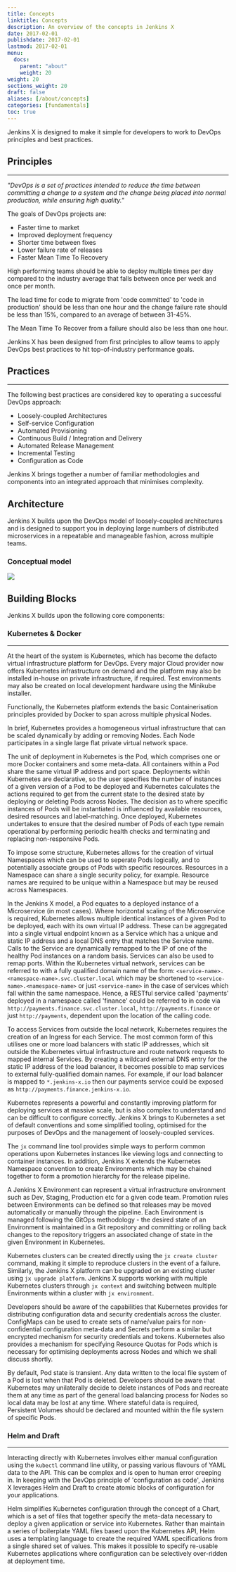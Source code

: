 ```yaml
---
title: Concepts
linktitle: Concepts
description: An overview of the concepts in Jenkins X
date: 2017-02-01
publishdate: 2017-02-01
lastmod: 2017-02-01
menu:
  docs:
    parent: "about"
    weight: 20
weight: 20
sections_weight: 20
draft: false
aliases: [/about/concepts]
categories: [fundamentals]
toc: true
---
```


Jenkins X is designed to make it simple for developers to work to DevOps principles and best practices.

## Principles
---
*"DevOps is a set of practices intended to reduce the time between committing a change to a system and the change being placed into normal production, while ensuring high quality."*

The goals of DevOps projects are:

* Faster time to market
* Improved deployment frequency
* Shorter time between fixes
* Lower failure rate of releases
* Faster Mean Time To Recovery

High performing teams should be able to deploy multiple times per day compared to the industry average that falls between once per week and once per month. 

The lead time for code to migrate from 'code committed' to 'code in production' should be less than one hour and the change failure rate should be less than 15%, compared to an average of between 31-45%.

The Mean Time To Recover from a failure should also be less than one hour. 

Jenkins X has been designed from first principles to allow teams to apply DevOps best practices to hit top-of-industry performance goals.

## Practices
---
The following best practices are considered key to operating a successful DevOps approach:

* Loosely-coupled Architectures
* Self-service Configuration
* Automated Provisioning
* Continuous Build / Integration and Delivery
* Automated Release Management
* Incremental Testing
* Configuration as Code

Jenkins X brings together a number of familiar methodologies and components into an integrated approach that minimises complexity.

## Architecture

Jenkins X builds upon the DevOps model of loosely-coupled architectures and is designed to support you in deploying large numbers of distributed microservices in a repeatable and manageable fashion, across multiple teams.

### Conceptual model

<img src="/images/model.png" class="img-thumbnail">

## Building Blocks

Jenkins X builds upon the following core components:  
  
### Kubernetes & Docker
---
At the heart of the system is Kubernetes, which has become the defacto virtual infrastructure platform for DevOps. Every major Cloud provider now offers Kubernetes infrastructure on demand and the platform may also be installed in-house on private infrastructure, if required. Test environments may also be created on local development hardware using the Minikube installer.

Functionally, the Kubernetes platform extends the basic Containerisation principles provided by Docker to span across multiple physical Nodes. 

In brief, Kubernetes provides a homogeneous virtual infrastructure that can be scaled dynamically by adding or removing Nodes. Each Node participates in a single large flat private virtual network space. 

The unit of deployment in Kubernetes is the Pod, which comprises one or more Docker containers and some meta-data. All containers within a Pod share the same virtual IP address and port space. Deployments within Kubernetes are declarative, so the user specifies the number of instances of a given version of a Pod to be deployed and Kubernetes calculates the actions required to get from the current state to the desired state by deploying or deleting Pods across Nodes. The decision as to where specific instances of Pods will be instantiated is influenced by available resources, desired resources and label-matching. Once deployed, Kubernetes undertakes to ensure that the desired number of Pods of each type remain operational by performing periodic health checks and terminating and replacing non-responsive Pods.

To impose some structure, Kubernetes allows for the creation of virtual Namespaces which can be used to seperate Pods logically, and to potentially associate groups of Pods with specific resources. Resources in a Namespace can share a single security policy, for example. Resource names are required to be unique within a Namespace but may be reused across Namespaces.

In the Jenkins X model, a Pod equates to a deployed instance of a Microservice (in most cases). Where horizontal scaling of the Microservice is required, Kubernetes allows multiple identical instances of a given Pod to be deployed, each with its own virtual IP address. These can be aggregated into a single virtual endpoint known as a Service which has a unique and static IP address and a local DNS entry that matches the Service name. Calls to the Service are dynamically remapped to the IP of one of the healthy Pod instances on a random basis. Services can also be used to remap ports. Within the Kubernetes virtual network, services can be referred to with a fully qualified domain name of the form: `<service-name>.<namespace-name>.svc.cluster.local` which may be shortened to `<service-name>.<namespace-name>` or just `<service-name>` in the case of services which fall within the same namespace. Hence, a RESTful service called 'payments' deployed in a namespace called 'finance' could be referred to in code via `http://payments.finance.svc.cluster.local`, `http://payments.finance` or just `http://payments`, dependent upon the location of the calling code.

To access Services from outside the local network, Kubernetes requires the creation of an Ingress for each Service. The most common form of this utilises one or more load balancers with static IP addresses, which sit outside the Kubernetes virtual infrastructure and route network requests to mapped internal Services. By creating a wildcard external DNS entry for the static IP address of the load balancer, it becomes possible to map services to external fully-qualified domain names. For example, if our load balancer is mapped to `*.jenkins-x.io` then our payments service could be exposed as `http://payments.finance.jenkins-x.io`.

Kubernetes represents a powerful and constantly improving platform for deploying services at massive scale, but is also complex to understand and can be difficult to configure correctly. Jenkins X brings to Kubernetes a set of default conventions and some simplified tooling, optimised for the purposes of DevOps and the management of loosely-coupled services. 

The `jx` command line tool provides simple ways to perform common operations upon Kubernetes instances like viewing logs and connecting to container instances. In addition, Jenkins X extends the Kubernetes Namespace convention to create Environments which may be chained together to form a promotion hierarchy for the release pipeline. 

A Jenkins X Environment can represent a virtual infrastructure environment such as Dev, Staging, Production etc for a given code team. Promotion rules between Environments can be defined so that releases may be moved automatically or manually through the pipeline. Each Environment is managed following the GitOps methodology - the desired state of an Environment is maintained in a Git repository and committing or rolling back changes to the repository triggers an associated change of state in the given Environment in Kubernetes.

Kubernetes clusters can be created directly using the `jx create cluster` command, making it simple to reproduce clusters in the event of a failure. Similarly, the Jenkins X platform can be upgraded on an existing cluster using `jx upgrade platform`. Jenkins X supports working with multiple Kubernetes clusters through `jx context` and switching between multiple Environments within a cluster with `jx environment`.

Developers should be aware of the capabilities that Kubernetes provides for distributing configuration data and security credentials across the cluster. ConfigMaps can be used to create sets of name/value pairs for non-confidential configuration meta-data and Secrets perform a similar but encrypted mechanism for security credentials and tokens. Kubernetes also provides a mechanism for specifying Resource Quotas for Pods which is necessary for optimising deployments across Nodes and which we shall discuss shortly.

By default, Pod state is transient. Any data written to the local file system of a Pod is lost when that Pod is deleted. Developers should be aware that Kubernetes may unilaterally decide to delete instances of Pods and recreate them at any time as part of the general load balancing process for Nodes so local data may be lost at any time. Where stateful data is required, Persistent Volumes should be declared and mounted within the file system of specific Pods.

### Helm and Draft
---
Interacting directly with Kubernetes involves either manual configuration using the `kubectl` command line utility, or passing various flavours of YAML data to the API. This can be complex and is open to human error creeping in. In keeping with the DevOps principle of 'configuration as code', Jenkins X leverages Helm and Draft to create atomic blocks of configuration for your applications.

Helm simplifies Kubernetes configuration through the concept of a Chart, which is a set of files that together specify the meta-data necessary to deploy a given application or service into Kubernetes. Rather than maintain a series of boilerplate YAML files based upon the Kubernetes API, Helm uses a templating language to create the required YAML specifications from a single shared set of values. This makes it possible to specify re-usable Kubernetes applications where configuration can be selectively over-ridden at deployment time.


